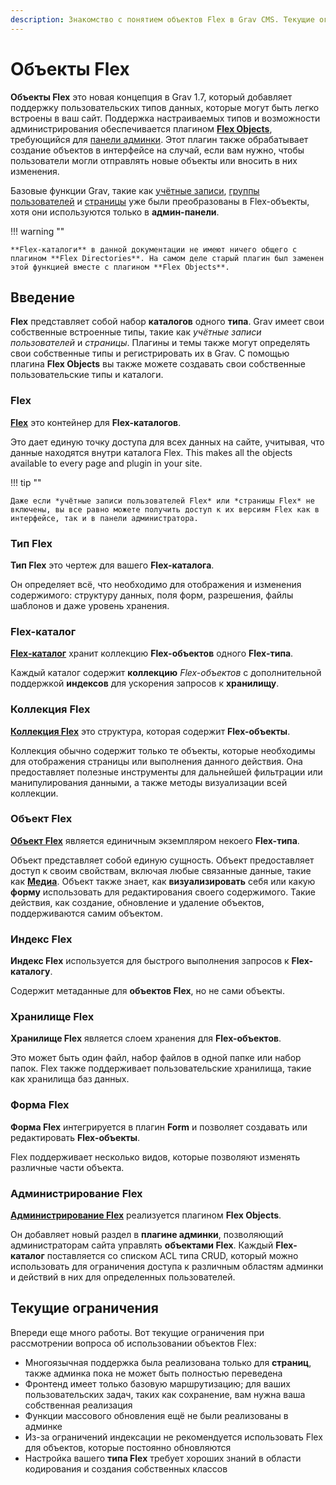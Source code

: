 ```yaml
---
description: Знакомство с понятием объектов Flex в Grav CMS. Текущие ограничения.
---
```


# Объекты Flex

**Объекты Flex** это новая концепция в Grav 1.7, который добавляет поддержку пользовательских типов данных, которые могут быть легко встроены в ваш сайт. Поддержка настраиваемых типов и возможности администрирования обеспечивается плагином [**Flex Objects**](https://github.com/trilbymedia/grav-plugin-flex-objects), требующийся для [панели админки](/admin-panel). Этот плагин также обрабатывает создание объектов в интерфейсе на случай, если вам нужно, чтобы пользователи могли отправлять новые объекты или вносить в них изменения.

Базовые функции Grav, такие как [учётные записи](/admin-panel/accounts/users), [группы пользователей](/admin-panel/accounts/groups) и [страницы](/admin-panel/page) уже были преобразованы в Flex-объекты, хотя они используются только в **админ-панели**.

!!! warning ""

    **Flex-каталоги** в данной документации не имеют ничего общего с плагином **Flex Directories**. На самом деле старый плагин был заменен этой функцией вместе с плагином **Flex Objects**.

## Введение

**Flex** представляет собой набор **каталогов** одного **типа**. Grav имеет свои собственные встроенные типы, такие как *учётные записи пользователей* и *страницы*. Плагины и темы также могут определять свои собственные типы и регистрировать их в Grav. С помощью плагина **Flex Objects** вы также можете создавать свои собственные пользовательские типы и каталоги.

### Flex

**[Flex](using/flex)** это контейнер для **Flex-каталогов**.

Это дает единую точку доступа для всех данных на сайте, учитывая, что данные находятся внутри каталога Flex. This makes all the objects available to every page and plugin in your site.

!!! tip ""

    Даже если *учётные записи пользователей Flex* или *страницы Flex* не включены, вы все равно можете получить доступ к их версиям Flex как в интерфейсе, так и в панели администратора.

### Тип Flex

**Тип Flex** это чертеж для вашего **Flex-каталога**.

Он определяет всё, что необходимо для отображения и изменения содержимого: структуру данных, поля форм, разрешения, файлы шаблонов и даже уровень хранения.

### Flex-каталог

**[Flex-каталог](using/directory)** хранит коллекцию **Flex-объектов** одного **Flex-типа**.

Каждый каталог содержит **коллекцию** *Flex-объектов* с дополнительной поддержкой **индексов** для ускорения запросов к **хранилищу**.

### Коллекция Flex

**[Коллекция Flex](using/collection)** это структура, которая содержит **Flex-объекты**.

Коллекция обычно содержит только те объекты, которые необходимы для отображения страницы или выполнения данного действия. Она предоставляет полезные инструменты для дальнейшей фильтрации или манипулирования данными, а также методы визуализации всей коллекции.

### Объект Flex

**[Объект Flex](using/object)** является единичным экземпляром некоего **Flex-типа**.

Объект представляет собой единую сущность. Объект предоставляет доступ к своим свойствам, включая любые связанные данные, такие как **[Медиа](/content/media)**. Объект также знает, как **визуализировать** себя или какую **форму** использовать для редактирования своего содержимого. Такие действия, как создание, обновление и удаление объектов, поддерживаются самим объектом.

### Индекс Flex

**Индекс Flex** используется для быстрого выполнения запросов к **Flex-каталогу**.

Содержит метаданные для **объектов Flex**, но не сами объекты.

### Хранилище Flex

**Хранилище Flex** является слоем хранения для **Flex-объектов**.

Это может быть один файл, набор файлов в одной папке или набор папок. Flex также поддерживает пользовательские хранилища, такие как хранилища баз данных.

### Форма Flex

**Форма Flex** интегрируется в плагин **Form** и позволяет создавать или редактировать **Flex-объекты**.

Flex поддерживает несколько видов, которые позволяют изменять различные части объекта.

### Администрирование Flex

**[Администрирование Flex](administration)** реализуется плагином **Flex Objects**.

Он добавляет новый раздел в **плагине админки**, позволяющий администраторам сайта управлять **объектами Flex**. Каждый **Flex-каталог** поставляется со списком ACL типа CRUD, который можно использовать для ограничения доступа к различным областям админки и действий в них для определенных пользователей.

## Текущие ограничения

Впереди еще много работы. Вот текущие ограничения при рассмотрении вопроса об использовании объектов Flex:

* Многоязычная поддержка была реализована только для **страниц**, также админка пока не может быть полностью переведена
* Фронтенд имеет только базовую маршрутизацию; для ваших пользовательских задач, таких как сохранение, вам нужна ваша собственная реализация
* Функции массового обновления ещё не были реализованы в админке
* Из-за ограничений индексации не рекомендуется использовать Flex для объектов, которые постоянно обновляются
* Настройка вашего **типа Flex** требует хороших знаний в области кодирования и создания собственных классов
